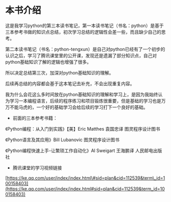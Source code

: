 # 本书介绍

这是我学习python的第三本读书笔记，第一本读书笔记（书名：python）是基于三本参考书做的知识点总结，初次学习总结的逻辑性会差一些，而且缺少自己的思考。

第二本读书笔记（书名：python-tengxun）是自己对python已经有了一个初步的认识之后，学习了腾讯课堂里的公开课，发现还是遗漏了部分知识点，自己对python基础知识了解的逻辑也增强了很多。

所以决定总结第三次，加深对python基础知识的理解。

后续再总结的内容都会基于这本笔记去补充，不会出现重复内容。

我为什么会花这么多时间放在python基础知识的理解和学习上，是因为我始终认为学习一本编程语言，后续的程序练习和项目锻炼很重要，但是基础的学习也是万万不能马虎的，一个好的基础学习会给后续的学习打下一个良好的基础。



* 前面的三本参考书籍：

《Python编程：从入门到实践》【美】Eric Matthes 袁国忠译 图灵程序设计图书

《Python语言及其应用》Bill Lubanovic 图灵程序设计图书

《Python编程快速上手-让繁琐工作自动化》Al Sweigart 王海鹏译 人民邮电出版社

* 腾讯课堂的学习视频链接

[https://ke.qq.com/user/index/index.html\#sid=plan&cid=112539&term\_id=100158403](https://ke.qq.com/user/index/index.html#sid=plan&cid=112539&term_id=100158403)



